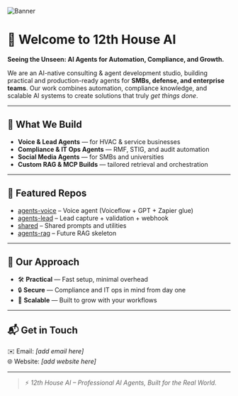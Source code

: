 <!-- Profile README for 12th House AI -->
![Banner](https://raw.githubusercontent.com/Obsidian757/BRAND/main/banner.png)

# 👋 Welcome to 12th House AI  

**Seeing the Unseen: AI Agents for Automation, Compliance, and Growth.**  

We are an AI-native consulting & agent development studio, building practical and production-ready agents for **SMBs, defense, and enterprise teams**. Our work combines automation, compliance knowledge, and scalable AI systems to create solutions that truly *get things done*.  

---

## 🚀 What We Build
- **Voice & Lead Agents** — for HVAC & service businesses  
- **Compliance & IT Ops Agents** — RMF, STIG, and audit automation  
- **Social Media Agents** — for SMBs and universities  
- **Custom RAG & MCP Builds** — tailored retrieval and orchestration

---

## 📌 Featured Repos
- [agents-voice](https://github.com/Obsidian757/agents-voice) – Voice agent (Voiceflow + GPT + Zapier glue)  
- [agents-lead](https://github.com/Obsidian757/agents-lead) – Lead capture + validation + webhook  
- [shared](https://github.com/Obsidian757/shared) – Shared prompts and utilities  
- [agents-rag](https://github.com/Obsidian757/agents-rag) – Future RAG skeleton  

---

## 🎯 Our Approach
- 🛠️ **Practical** — Fast setup, minimal overhead  
- 🔒 **Secure** — Compliance and IT ops in mind from day one  
- 🌱 **Scalable** — Built to grow with your workflows  

---

## 📬 Get in Touch
✉️ Email: *[add email here]*  
🌐 Website: *[add website here]*  

---

> ⚡ *12th House AI – Professional AI Agents, Built for the Real World.*
